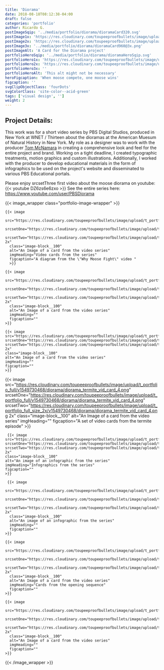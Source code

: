 ```yaml
---
title: 'Diorama'
date: 2018-08-18T08:12:38-04:00
draft: false
categories: 'portfolio'
author: Ricardo G.
postImageSqip: '../media/portfolio/diorama/dioramaCard320.svg'
postImage1x: 'https://res.cloudinary.com/toupeeproofbullets/image/upload/t_hp_portfolio/v1551117465/diorama/dioramaCard.png'
postImage2x: 'https://res.cloudinary.com/toupeeproofbullets/image/upload/t_hp_portfolio_2x/v1551117465/diorama/dioramaCard.png'
postImage3x: '../media/portfolio/diorama/dioramaCard960@3x.png'
postImageAlt: 'A Card for the Diorama project'
portfolioHeroSqip: '../media/portfolio/diorama/dioramaHeroSqip.svg'
portfolioHero1x: 'https://res.cloudinary.com/toupeeproofbullets/image/upload/t_portfolio_hero_16_9/v1549730263/diorama/diorama.launch.screen.png'
portfolioHero2x: 'https://res.cloudinary.com/toupeeproofbullets/image/upload/t_portfolio_hero_2x/v1549730263/diorama/diorama.launch.screen.png'
portfolioHero3x: ''
portfolioHeroAlt: 'This alt might not be necessary'
heroFigcaption: 'When moose compete, one moose wins'
figcaption: ''
svgClipObjectClass: 'fourDots'
svgColorClass: 'site-color--acid-green'
tags: ['visual design', '']
weight: 2
---
```


## Project Details:
This work was for a short video series by PBS Digital Studios, produced in New York at WNET / Thirteen about the dioramas at the American Muesum of Natural History in New York. My role as a designer was to work with the producer [Tom McNamara](https://twitter.com/fieldguidetom) in creating a comprehensive look and feel for the entire project and brand. Working on a tight deadline, I created typographic treatments, motion graphics and custom illustrations. Additionally, I worked with the producer to develop educational materials in the form of infographics to be used on the project's website and disseminated to various PBS Educational portals.

Please enjoy srcsetThree first video about the moose diorama on youtube:
{{< youtube DZ6zs6e6zxo  >}}
See the entire series here: https://www.youtube.com/user/PBSDiorama

{{< image_wrapper class="portfolio-image-wrapper" >}}
    
    {{< image
      src="https://res.cloudinary.com/toupeeproofbullets/image/upload/t_portfolio_full/v1549730029/diorama/diorama_vid_graphic.png"
      srcsetOne="https://res.cloudinary.com/toupeeproofbullets/image/upload/t_portfolio_full/v1549730029/diorama/diorama_vid_graphic.png"
      srcsetTwo="https://res.cloudinary.com/toupeeproofbullets/image/upload/t_portfolio_full_size_2x/v1549730029/diorama/diorama_vid_graphic.png 2x"
      class="image-block__100"
      alt="An Image of a card from the video series"
      imgHeading="Video cards from the series"
      figcaption="A diagram from the \"Why Moose Fight\" video "
      >}}

    {{< image
      src="https://res.cloudinary.com/toupeeproofbullets/image/upload/t_portfolio_full/v1549730541/diorama/diorama_termite_vid_card.png"
      srcsetOne="https://res.cloudinary.com/toupeeproofbullets/image/upload/t_portfolio_full/v1549730541/diorama/diorama_termite_vid_card.png"
      srcsetTwo="https://res.cloudinary.com/toupeeproofbullets/image/upload/t_portfolio_full_size_2x/v1549730541/diorama/diorama_termite_vid_card.png 2x"
      class="image-block__100"
      alt="An Image of a card from the video series"
      imgHeading=""
      figcaption=""
    >}}

    {{< image
    src="https://res.cloudinary.com/toupeeproofbullets/image/upload/t_portfolio_full/v1549730497/diorama/diorama_termite_vid_card_2.png"
    srcsetOne="https://res.cloudinary.com/toupeeproofbullets/image/upload/t_portfolio_full/v1549730497/diorama/diorama_termite_vid_card_2.png"
    srcsetTwo="https://res.cloudinary.com/toupeeproofbullets/image/upload/t_portfolio_full/v1549730497/diorama/diorama_termite_vid_card_2.png 2x"
    class="image-block__100"
    alt="An Image of a card from the video series"
    imgHeading=""
    figcaption=""
    >}}

   {{< image
      src="https://res.cloudinary.com/toupeeproofbullets/image/upload/t_portfolio_full/v1549730468/diorama/diorama_termite_vid_card_4.png"
      srcsetOne="https://res.cloudinary.com/toupeeproofbullets/image/upload/t_portfolio_full/v1549730468/diorama/diorama_termite_vid_card_4.png"
      srcsetTwo="https://res.cloudinary.com/toupeeproofbullets/image/upload/t_portfolio_full_size_2x/v1549730468/diorama/diorama_termite_vid_card_4.png 2x"
      class="image-block__100"
      alt="An Image of a card from the video series"
      imgHeading=""
      figcaption="A set of video cards from the termite episode"
    >}}

     {{< image
    src="https://res.cloudinary.com/toupeeproofbullets/image/upload/t_portfolio_full/v1549729987/diorama/what_is_diorama_social.png"
    srcsetOne="https://res.cloudinary.com/toupeeproofbullets/image/upload/t_portfolio_full/v1549729987/diorama/what_is_diorama_social.png"
    srcsetTwo="https://res.cloudinary.com/toupeeproofbullets/image/upload/t_portfolio_full_size_2x/v1549729987/diorama/what_is_diorama_social.png 2x"
    class="image-block__100"
    alt="An image of an infographic from the series"
    imgHeading="Infographics from the series"
    figcaption=""
    >}}

     {{< image
      src="https://res.cloudinary.com/toupeeproofbullets/image/upload/t_portfolio_full/v1549729894/diorama/diorama_mooseinfo.png"
      srcsetOne="https://res.cloudinary.com/toupeeproofbullets/image/upload/t_portfolio_full/v1549729894/diorama/diorama_mooseinfo.png"
      srcsetTwo="https://res.cloudinary.com/toupeeproofbullets/image/upload/t_portfolio_full_size_2x/v1549729894/diorama/diorama_mooseinfo.png 2x"
      class="image-block__100"
      alt="An image of an infographic from the series"
      imgHeading=""
      figcaption=""
    >}}

    {{< image
      src="https://res.cloudinary.com/toupeeproofbullets/image/upload/t_portfolio_full/v1549730263/diorama/diorama.launch.screen.png"
      srcsetOne="https://res.cloudinary.com/toupeeproofbullets/image/upload/t_portfolio_full/v1549730263/diorama/diorama.launch.screen.png"
      srcsetTwo="https://res.cloudinary.com/toupeeproofbullets/image/upload/t_portfolio_full_size_2x/v1549730263/diorama/diorama.launch.screen.png 2x"
      class="image-block__100"
      alt="An Image of a card from the video series"
      imgHeading="Cards from the opening sequence"
      figcaption=""
    >}}

    {{< image
      src="https://res.cloudinary.com/toupeeproofbullets/image/upload/t_portfolio_full/v1549730177/diorama/diorama.intro.rhino.png"
      srcsetOne="https://res.cloudinary.com/toupeeproofbullets/image/upload/t_portfolio_full/v1549730177/diorama/diorama.intro.rhino.png"
      srcsetTwo="https://res.cloudinary.com/toupeeproofbullets/image/upload/t_portfolio_full_size_2x/v1549730177/diorama/diorama.intro.rhino.png 2x"
      class="image-block__100"
      alt="An Image of a card from the video series"
      imgHeading=""
      figcaption=""
    >}}

{{< /image_wrapper >}}
